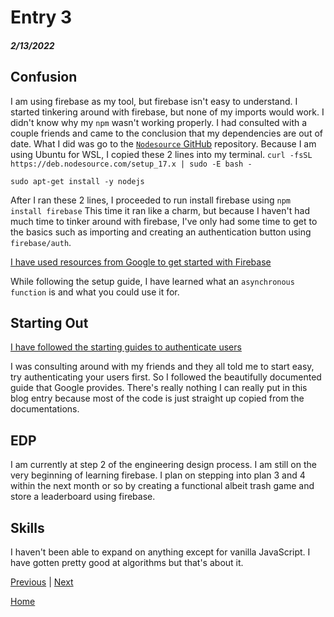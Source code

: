 # Entry 3
##### 2/13/2022

## Confusion

I am using firebase as my tool, but firebase isn't easy to understand. I started tinkering around with firebase, but none of my imports would work. I didn't know why my `npm` wasn't working properly. I had consulted with a couple friends and came to the conclusion that my dependencies are out of date. What I did was go to the [`Nodesource` GitHub](https://github.com/nodesource/distributions) repository. Because I am using Ubuntu for WSL, I copied these 2 lines into my terminal. 
```curl -fsSL https://deb.nodesource.com/setup_17.x | sudo -E bash -```

```sudo apt-get install -y nodejs```

After I ran these 2 lines, I proceeded to run install firebase using `npm install firebase` This time it ran like a charm, but because I haven't had much time to tinker around with firebase, I've only had some time to get to the basics such as importing and creating an authentication button using `firebase/auth`.

[I have used resources from Google to get started with Firebase](https://firebase.google.com/docs/web/setup)

While following the setup guide, I have learned what an `asynchronous function` is and what you could use it for. 

## Starting Out

[I have followed the starting guides to authenticate users](https://firebase.google.com/docs/auth/web/start)

I was consulting around with my friends and they all told me to start easy, try authenticating your users first. So I followed the beautifully documented guide that Google provides. There's really nothing I can really put in this blog entry because most of the code is just straight up copied from the documentations.


## EDP

I am currently at step 2 of the engineering design process. I am still on the very beginning of learning firebase. I plan on stepping into plan 3 and 4 within the next month or so by creating a functional albeit trash game and store a leaderboard using firebase.

## Skills

I haven't been able to expand on anything except for vanilla JavaScript. I have gotten pretty good at algorithms but that's about it.

[Previous](entry02.md) | [Next](entry04.md)

[Home](../README.md)